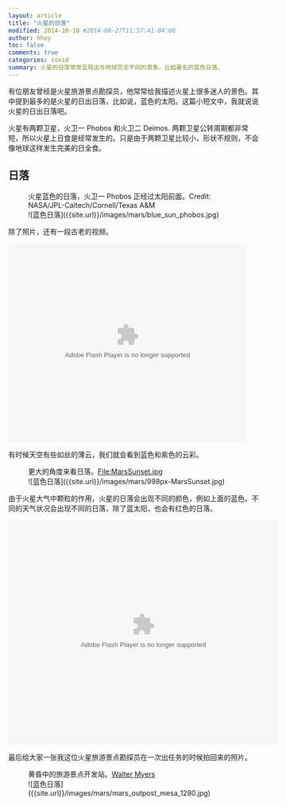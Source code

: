 ```yaml
---
layout: article
title: "火星的日落"
modified: 2014-10-18 #2014-08-27T11:57:41-04:00
author: hhxy
toc: false
comments: true
categories: covid
summary: 火星的日落常常呈现出与地球完全不同的景象，比如著名的蓝色日落。
---
```


有位朋友曾经是火星旅游景点勘探员，他常常给我描述火星上很多迷人的景色。其中提到最多的是火星的日出日落，比如说，蓝色的太阳。这篇小短文中，我就说说火星的日出日落吧。


火星有两颗卫星，火卫一 Phobos 和火卫二 Deimos. 两颗卫星公转周期都非常短，所以火星上日食是经常发生的。只是由于两颗卫星比较小，形状不规则，不会像地球这样发生完美的日全食。


## 日落

<figure markdown="1">
<figcaption>
火星蓝色的日落，火卫一 Phobos 正经过太阳前面。Credit: NASA/JPL-Caltech/Cornell/Texas A&M
</figcaption>
![蓝色日落]({{site.url}}/images/mars/blue_sun_phobos.jpg)
</figure>


除了照片，还有一段古老的视频。


<embed src="http://player.youku.com/player.php/sid/XODA2NTQwODc2/v.swf" allowFullScreen="true" quality="high" width="480" height="400" align="middle" allowScriptAccess="always" type="application/x-shockwave-flash">



有时候天空有些如丝的薄云，我们就会看到蓝色和紫色的云彩。


<figure markdown="1">
<figcaption>
更大的角度来看日落。<a href="https://en.wikipedia.org/wiki/File:MarsSunset.jpg">File:MarsSunset.jpg</a>
</figcaption>
![蓝色日落]({{site.url}}/images/mars/998px-MarsSunset.jpg)
</figure>

由于火星大气中颗粒的作用，火星的日落会出现不同的颜色，例如上面的蓝色。不同的天气状况会出现不同的日落，除了蓝太阳，也会有红色的日落。

<embed height="452" width="544" quality="high" allowfullscreen="true" type="application/x-shockwave-flash" src="http://share.acg.tv/flash.swf" flashvars="aid=1634896&page=1" pluginspage="http://www.adobe.com/shockwave/download/download.cgi?P1_Prod_Version=ShockwaveFlash">




最后给大家一张我这位火星旅游景点勘探员在一次出任务的时候拍回来的照片。

<figure markdown="1">
<figcaption>
黄昏中的旅游景点开发站。<a href="http://www.arcadiastreet.com/cgvistas/spacexp/se_mars_2500b.htm">Walter Myers</a>
</figcaption>
![蓝色日落]({{site.url}}/images/mars/mars_outpost_mesa_1280.jpg)
</figure>





